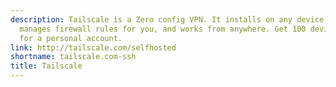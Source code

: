```yaml
---
description: Tailscale is a Zero config VPN. It installs on any device in minutes,
  manages firewall rules for you, and works from anywhere. Get 100 devices for free
  for a personal account.
link: http://tailscale.com/selfhosted
shortname: tailscale.com-ssh
title: Tailscale
---
```

